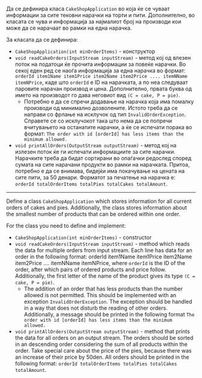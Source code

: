 Да се дефинира класа `CakeShopApplication` во која ќе се чуваат информации за сите тековни нарачки на торти и пити. Дополнително, во класата се чува и информација за најмалиот број на производи кои може да се нарачаат во рамки на една нарачка.

За класата да се дефинира: 

 - `CakeShopApplication(int minOrderItems)` - конструктор
 - `void readCakeOrders(InputStream inputStream)` - метод кој од влезен поток на податоци ќе прочита информации за повеќе нарачки. Во секој еден ред се наоѓа информација за една нарачка во формат: `orderId item1Name item1Price item2Name item2Price .... itemNName itemNPrice`, каде што `orderId` е ID на нарачката, а по неа следуваат паровите нарачан производ и цена. Дополнително, првата буква од името на производот го дава неговиот вид `(C = cake, P = pie)`.
     - Потребно е да се спречи додавање на нарачка која има помалку производи од минимално дозволените. Истото треба да се направи со фрлање на исклучок од тип `InvalidOrderException`. Справете се со исклучокот така што нема да се попречи вчитувањето на останатите нарачки, а ќе се испечати порака во формат: `The order with id [orderId] has less items than the minimum allowed.`
 - `void printAllOrders(OutputStream outputStream)` - метод кој на излезен поток ќе ги испечати информациите за сите нарачки. Нарачките треба да бидат сортирани во опаѓачки редослед според сумата на сите нарачани продукти во рамки на нарачката. Притоа, потребно е да се внимава, бидејќи има покачување на цената на сите пити, за 50 денари. Форматот за печатење на нарачка е: `orderId totalOrderItems totalPies totalCakes totalAmount`.

----------

Define a class `CakeShopApplication` which stores information for all current orders of cakes and pies. Additionally, the class stores information about the smallest number of products that can be ordered within one order.

For the class you need to define and implement:

 - `CakeShopApplication(int minOrderItems)` - constructor
 - `void readCakeOrders(InputStream inputStream)` - method which reads the data for multiple orders from input stream. Each line has data for an order in the following format: orderId item1Name item1Price item2Name item2Price .... itemNName itemNPrice, where `orderId` is the ID of the order, after which pairs of ordered products and price follow. Additionally, the first letter of the name of the product gives its type `(C = cake, P = pie)`. 
     - The addition of an order that has less products than the number allowed is not permitted. This should be implemented with an exception `InvalidOrderException`. The exception should be handled in a way that does not disturb the reading of other orders. Additionally, a message should be printed in the following format `The order with id [orderId] has less items than the minimum allowed.`
 - `void printAllOrders(OutputStream outputStream)` - method that prints the data for all orders on an output stream. The orders should be sorted in an descending order considering the sum of all products within the order. Take special care about the price of the pies, because there was an increase of their price by 50den. All orders should be printed in the following format: `orderId totalOrderItems totalPies totalCakes totalAmount`.

